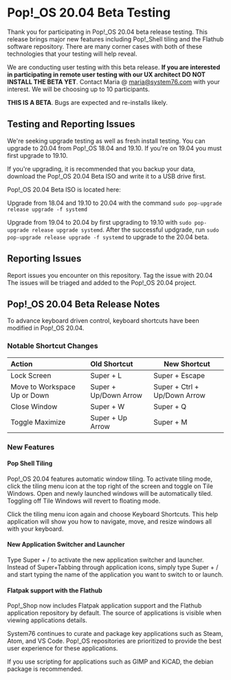 # Pop!_OS 20.04 Beta Testing

Thank you for participating in Pop!\_OS 20.04 beta release testing. This release brings major new features including Pop!_Shell tiling and the Flathub software repository. There are many corner cases with both of these technologies that your testing will help reveal.

We are conducting user testing with this beta release. **If you are interested in participating in remote user testing with our UX architect DO NOT INSTALL THE BETA YET**. Contact Maria @ maria@system76.com with your interest. We will be choosing up to 10 participants.

**THIS IS A BETA**. Bugs are expected and re-installs likely.

## Testing and Reporting Issues

We're seeking upgrade testing as well as fresh install testing. You can upgrade to 20.04 from Pop!\_OS 18.04 and 19.10. If you're on 19.04 you must first upgrade to 19.10.

If you're upgrading, it is recommended that you backup your data, download the Pop!\_OS 20.04 Beta ISO and write it to a USB drive first.

Pop!_OS 20.04 Beta ISO is located here:

Upgrade from 18.04 and 19.10 to 20.04 with the command `sudo pop-upgrade release upgrade -f systemd`

Upgrade from 19.04 to 20.04 by first upgrading to 19.10 with `sudo pop-upgrade release upgrade systemd`. After the successful updgrade, run `sudo pop-upgrade release upgrade -f systemd` to upgrade to the 20.04 beta.

## Reporting Issues

Report issues you encounter on this repository. Tag the issue with 20.04 The issues will be triaged and added to the Pop!\_OS 20.04 project.

## Pop!_OS 20.04 Beta Release Notes

To advance keyboard driven control, keyboard shortcuts have been modified in Pop!_OS 20.04.

### Notable Shortcut Changes

|          Action            |     Old Shortcut      |      New Shortcut  |
|:---------------------------| :-------------------- |--------------------|
Lock Screen                 | Super + L             | Super + Escape |
Move to Workspace Up or Down | Super + Up/Down Arrow | Super + Ctrl + Up/Down Arrow
Close Window                 | Super + W             | Super + Q
Toggle Maximize              | Super + Up Arrow      | Super + M

### New Features

#### Pop Shell Tiling
Pop!_OS 20.04 features automatic window tiling. To activate tiling mode, click the tiling menu icon at the top right of the screen and toggle on Tile Windows. Open and newly launched windows will be automatically tiled. Toggling off Tile Windows will revert to floating mode.

Click the tiling menu icon again and choose Keyboard Shortcuts. This help application will show you how to navigate, move, and resize windows all with your keyboard.

#### New Application Switcher and Launcher
Type Super + / to activate the new application switcher and launcher. Instead of Super+Tabbing through application icons, simply type Super + / and start typing the name of the application you want to switch to or launch.

#### Flatpak support with the Flathub
Pop!_Shop now includes Flatpak application support and the Flathub application repository by default. The source of applications is visible when viewing applications details.

System76 continues to curate and package key applications such as Steam, Atom, and VS Code. Pop!_OS repositories are prioritized to provide the best user experience for these applications.

If you use scripting for applications such as GIMP and KiCAD, the debian package is recommended.

